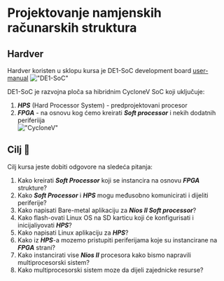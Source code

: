 # Projektovanje namjenskih računarskih struktura

## Hardver
Hardver koristen u sklopu kursa je DE1-SoC development board [user-manual](https://www.terasic.com.tw/cgi-bin/page/archive.pl?Language=English&CategoryNo=167&No=836&PartNo=4#contents)
!["DE1-SoC"](https://github.com/user-attachments/assets/5927317d-beab-4fe1-ac15-7042d3cba534)

DE1-SoC je razvojna ploča sa hibridnim CycloneV SoC koji uključuje:
1. ***HPS*** (Hard Processor System) - predprojektovani procesor
2. ***FPGA*** - na osnovu kog ćemo kreirati ***Soft processor*** i nekih dodatnih periferiija</br>
!["CycloneV"](https://github.com/user-attachments/assets/f005a11a-60c9-4dd2-bd7e-5b7202263476)

## Cilj 🎯

Cilj kursa jeste dobiti odgovore na sledeća pitanja:
1. Kako kreirati ***Soft Processor*** koji se instancira na osnovu ***FPGA*** strukture?
2. Kako ***Soft Processor*** i ***HPS*** mogu međusobno komunicirati i dijeliti periferije?
3. Kako napisati Bare-metal aplikaciju za ***Nios II Soft processor***?
4. Kako flash-ovati Linux OS na SD karticu koji će konfigurisati i inicijaliyovati ***HPS***?
5. Kako napisati Linux aplikaciju za ***HPS***?
6. Kako iz ***HPS***-a mozemo pristupiti periferijama koje su instancirane na ***FPGA*** strani?
7. Kako instancirati vise ***Nios II*** procesora kako bismo napravili multiprocesorski sistem?
8. Kako multiprocesorski sistem moze da dijeli zajednicke resurse?
